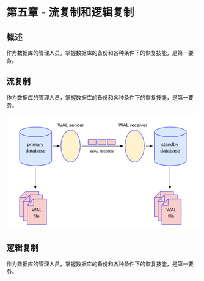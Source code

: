 # 第五章 - 流复制和逻辑复制

## 概述

作为数据库的管理人员，掌握数据库的备份和各种条件下的恢复技能，是第一要务。

## 流复制

作为数据库的管理人员，掌握数据库的备份和各种条件下的恢复技能，是第一要务。

![](d0046.svg)


## 逻辑复制

作为数据库的管理人员，掌握数据库的备份和各种条件下的恢复技能，是第一要务。




